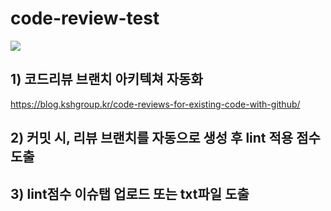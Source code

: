 # code-review-test

<img src="https://blog.kshgroup.kr/content/images/2020/04/review.png">

## 1) 코드리뷰 브랜치 아키텍쳐 자동화
https://blog.kshgroup.kr/code-reviews-for-existing-code-with-github/

## 2) 커밋 시, 리뷰 브랜치를 자동으로 생성 후 lint 적용 점수 도출

## 3) lint점수 이슈탭 업로드 또는 txt파일 도출
